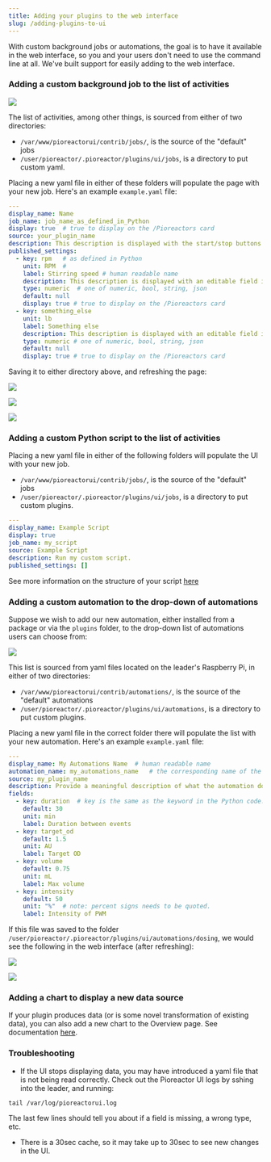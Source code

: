```yaml
---
title: Adding your plugins to the web interface
slug: /adding-plugins-to-ui
---
```


With custom background jobs or automations, the goal is to have it available in the web interface, so you and your users don't need to use the command line at all. We've built support for easily adding to the web interface.


### Adding a custom background job to the list of activities

![](/img/developer-guide/activities.png)


The list of activities, among other things, is sourced from either of two directories:
 - `/var/www/pioreactorui/contrib/jobs/`, is the source of the "default" jobs
 - `/user/pioreactor/.pioreactor/plugins/ui/jobs`, is a directory to put custom yaml.

Placing a new yaml file in either of these folders will populate the page with your new job. Here's an example `example.yaml` file:

```yaml
---
display_name: Name
job_name: job_name_as_defined_in_Python
display: true  # true to display on the /Pioreactors card
source: your_plugin_name
description: This description is displayed with the start/stop buttons in Manage / Activities.
published_settings:
  - key: rpm   # as defined in Python
    unit: RPM  #
    label: Stirring speed # human readable name
    description: This description is displayed with an editable field in Manage / Settings.
    type: numeric  # one of numeric, bool, string, json
    default: null
    display: true # true to display on the /Pioreactors card
  - key: something_else
    unit: lb
    label: Something else
    description: This description is displayed with an editable field in Manage / Settings.
    type: numeric # one of numeric, bool, string, json
    default: null
    display: true # true to display on the /Pioreactors card
```

Saving it to either directory above, and refreshing the page:

![](/img/developer-guide/activities_with_example.png)

![](/img/developer-guide/settings_with_example.png)

![](/img/developer-guide/card_with_example.png)


### Adding a custom Python script to the list of activities

Placing a new yaml file in either of the following folders will populate the UI with your new job.

 - `/var/www/pioreactorui/contrib/jobs/`, is the source of the "default" jobs
 - `/user/pioreactor/.pioreactor/plugins/ui/jobs`, is a directory to put custom plugins.

```yaml
---
display_name: Example Script
display: true
job_name: my_script
source: Example Script
description: Run my custom script.
published_settings: []
```

See more information on the structure of your script [here](/developer-guide/intro-plugins#scripts)

### Adding a custom automation to the drop-down of automations

Suppose we wish to add our new automation, either installed from a package or via the `plugins` folder, to the drop-down list of automations users can choose from:

![](/img/developer-guide/dropdown_automations.png)

This list is sourced from yaml files located on the leader's Raspberry Pi, in either of two directories:
 - `/var/www/pioreactorui/contrib/automations/`, is the source of the "default" automations
 - `/user/pioreactor/.pioreactor/plugins/ui/automations`, is a directory to put custom plugins.

 Placing a new yaml file in the correct folder there will populate the list with your new automation. Here's an example `example.yaml` file:

```yaml
---
display_name: My Automations Name  # human readable name
automation_name: my_automations_name   # the corresponding name of the automation from the Python code.
source: my_plugin_name
description: Provide a meaningful description of what the automation does, when to use it, how it works...
fields:
  - key: duration  # key is the same as the keyword in the Python code.
    default: 30
    unit: min
    label: Duration between events
  - key: target_od
    default: 1.5
    unit: AU
    label: Target OD
  - key: volume
    default: 0.75
    unit: mL
    label: Max volume
  - key: intensity
    default: 50
    unit: "%"  # note: percent signs needs to be quoted.
    label: Intensity of PWM
```

If this file was saved to the folder `/user/pioreactor/.pioreactor/plugins/ui/automations/dosing`, we would see the following in the web interface (after refreshing):

![](/img/developer-guide/dropdown_automations_with_example.png)

![](/img/developer-guide/automations_example.png)


### Adding a chart to display a new data source

If your plugin produces data (or is some novel transformation of existing data), you can also add a new chart to the Overview page. See documentation [here](/developer-guide/chart-to-ui).


### Troubleshooting

 - If the UI stops displaying data, you may have introduced a yaml file that is not being read correctly. Check out the Pioreactor UI logs by sshing into the leader, and running:
  ```
  tail /var/log/pioreactorui.log
  ```
  The last few lines should tell you about if a field is missing, a wrong type, etc.
 - There is a 30sec cache, so it may take up to 30sec to see new changes in the UI.


